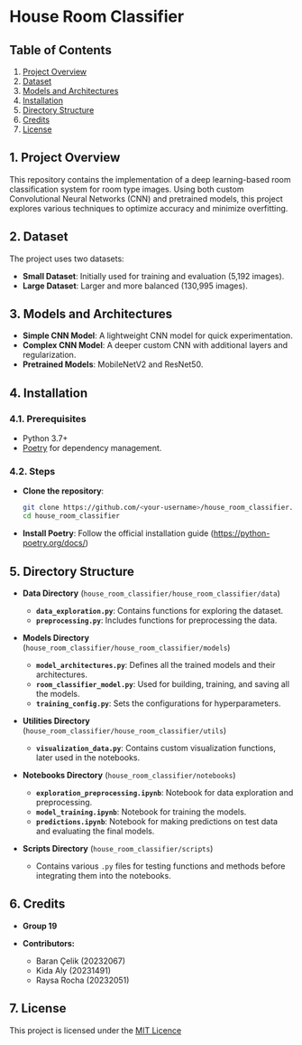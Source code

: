 # House Room Classifier

## Table of Contents
1. [Project Overview](#project-overview)
2. [Dataset](#dataset)
3. [Models and Architectures](#models-and-architectures)
4. [Installation](#installation)
6. [Directory Structure](#directory-structure)
7. [Credits](#credits)
8. [License](#license)

## 1. Project Overview

This repository contains the implementation of a deep learning-based room classification system for room type images. Using both custom Convolutional Neural Networks (CNN) and pretrained models, this project explores various techniques to optimize accuracy and minimize overfitting.

## 2. Dataset

The project uses two datasets:
- **Small Dataset**: Initially used for training and evaluation (5,192 images).
- **Large Dataset**: Larger and more balanced (130,995 images).

## 3. Models and Architectures

- **Simple CNN Model**: A lightweight CNN model for quick experimentation.
- **Complex CNN Model**: A deeper custom CNN with additional layers and regularization.  
- **Pretrained Models**: MobileNetV2 and ResNet50.

## 4. Installation

### 4.1. Prerequisites
- Python 3.7+
- [Poetry](https://python-poetry.org/) for dependency management.

### 4.2. Steps

- **Clone the repository**:
   ```bash
   git clone https://github.com/<your-username>/house_room_classifier.git
   cd house_room_classifier
    ```

- **Install Poetry**:
Follow the official installation guide (https://python-poetry.org/docs/)

## 5. Directory Structure

- **Data Directory** (`house_room_classifier/house_room_classifier/data`)
  - **`data_exploration.py`**: Contains functions for exploring the dataset.
  - **`preprocessing.py`**: Includes functions for preprocessing the data.

- **Models Directory** (`house_room_classifier/house_room_classifier/models`)
  - **`model_architectures.py`**: Defines all the trained models and their architectures.
  - **`room_classifier_model.py`**: Used for building, training, and saving all the models.
  - **`training_config.py`**: Sets the configurations for hyperparameters.

- **Utilities Directory** (`house_room_classifier/house_room_classifier/utils`)
  - **`visualization_data.py`**: Contains custom visualization functions, later used in the notebooks.

- **Notebooks Directory** (`house_room_classifier/notebooks`)
  - **`exploration_preprocessing.ipynb`**: Notebook for data exploration and preprocessing.
  - **`model_training.ipynb`**: Notebook for training the models.
  - **`predictions.ipynb`**: Notebook for making predictions on test data and evaluating the final models.

- **Scripts Directory** (`house_room_classifier/scripts`)
  - Contains various `.py` files for testing functions and methods before integrating them into the notebooks.

## 6. Credits

- **Group 19**

- **Contributors:**
  * Baran Çelik (20232067)
  * Kida Aly (20231491)
  * Raysa Rocha (20232051)

## 7. License
This project is licensed under the [MIT Licence](https://choosealicense.com/licenses/mit/)